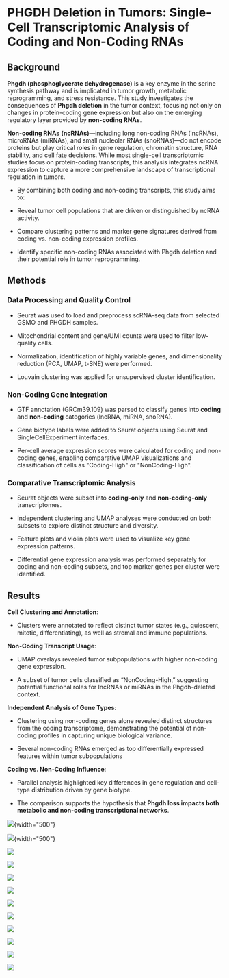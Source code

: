 # PHGDH Deletion in Tumors: Single-Cell Transcriptomic Analysis of Coding and Non-Coding RNAs

## Background

**Phgdh (phosphoglycerate dehydrogenase)** is a key enzyme in the serine synthesis pathway and is implicated in tumor growth, metabolic reprogramming, and stress resistance. This study investigates the consequences of **Phgdh deletion** in the tumor context, focusing not only on changes in protein-coding gene expression but also on the emerging regulatory layer provided by **non-coding RNAs**.

**Non-coding RNAs (ncRNAs)**—including long non-coding RNAs (lncRNAs), microRNAs (miRNAs), and small nucleolar RNAs (snoRNAs)—do not encode proteins but play critical roles in gene regulation, chromatin structure, RNA stability, and cell fate decisions. While most single-cell transcriptomic studies focus on protein-coding transcripts, this analysis integrates ncRNA expression to capture a more comprehensive landscape of transcriptional regulation in tumors.

-   By combining both coding and non-coding transcripts, this study aims to:

-   Reveal tumor cell populations that are driven or distinguished by ncRNA activity.

-   Compare clustering patterns and marker gene signatures derived from coding vs. non-coding expression profiles.

-   Identify specific non-coding RNAs associated with Phgdh deletion and their potential role in tumor reprogramming.

## Methods

### Data Processing and Quality Control

-   Seurat was used to load and preprocess scRNA-seq data from selected GSMO and PHGDH samples.

-   Mitochondrial content and gene/UMI counts were used to filter low-quality cells.

-   Normalization, identification of highly variable genes, and dimensionality reduction (PCA, UMAP, t-SNE) were performed.

-   Louvain clustering was applied for unsupervised cluster identification.

### Non-Coding Gene Integration

-   GTF annotation (GRCm39.109) was parsed to classify genes into **coding** and **non-coding** categories (lncRNA, miRNA, snoRNA).

-   Gene biotype labels were added to Seurat objects using Seurat and SingleCellExperiment interfaces.

-   Per-cell average expression scores were calculated for coding and non-coding genes, enabling comparative UMAP visualizations and classification of cells as "Coding-High" or "NonCoding-High".

### Comparative Transcriptomic Analysis

-   Seurat objects were subset into **coding-only** and **non-coding-only** transcriptomes.

-   Independent clustering and UMAP analyses were conducted on both subsets to explore distinct structure and diversity.

-   Feature plots and violin plots were used to visualize key gene expression patterns.

-   Differential gene expression analysis was performed separately for coding and non-coding subsets, and top marker genes per cluster were identified.

## Results

**Cell Clustering and Annotation**:

-   Clusters were annotated to reflect distinct tumor states (e.g., quiescent, mitotic, differentiating), as well as stromal and immune populations.

**Non-Coding Transcript Usage**:

-   UMAP overlays revealed tumor subpopulations with higher non-coding gene expression.

-   A subset of tumor cells classified as “NonCoding-High,” suggesting potential functional roles for lncRNAs or miRNAs in the Phgdh-deleted context.

**Independent Analysis of Gene Types**:

-   Clustering using non-coding genes alone revealed distinct structures from the coding transcriptome, demonstrating the potential of non-coding profiles in capturing unique biological variance.

-   Several non-coding RNAs emerged as top differentially expressed features within tumor subpopulations

**Coding vs. Non-Coding Influence**:

-   Parallel analysis highlighted key differences in gene regulation and cell-type distribution driven by gene biotype.

-   The comparison supports the hypothesis that **Phgdh loss impacts both metabolic and non-coding transcriptional networks**.

![](https://github.com/chingyaousf/PHGDH-Deletion-in-Tumors-Single-Cell-Transcriptomic-Analysis-of-Coding-and-Non-Coding-RNAs/blob/main/plots/phgdh/tsne_louvain_res_p3.png?raw=true){width="500"}

![](https://github.com/chingyaousf/PHGDH-Deletion-in-Tumors-Single-Cell-Transcriptomic-Analysis-of-Coding-and-Non-Coding-RNAs/blob/main/plots/phgdh/umap_louvain_res_p3.png?raw=true){width="500"}

![](https://github.com/chingyaousf/PHGDH-Deletion-in-Tumors-Single-Cell-Transcriptomic-Analysis-of-Coding-and-Non-Coding-RNAs/blob/main/plots/phgdh/seurat_obj_mouse_with_gene_type_03_violin_exp2.png?raw=true)

![](https://github.com/chingyaousf/PHGDH-Deletion-in-Tumors-Single-Cell-Transcriptomic-Analysis-of-Coding-and-Non-Coding-RNAs/blob/main/plots/phgdh/seurat_obj_mouse_with_gene_type_03_feature_exp.png?raw=true)

![](https://github.com/chingyaousf/PHGDH-Deletion-in-Tumors-Single-Cell-Transcriptomic-Analysis-of-Coding-and-Non-Coding-RNAs/blob/main/plots/phgdh/umap_coding_vs_noncoding_subset.png?raw=true)

![](https://github.com/chingyaousf/PHGDH-Deletion-in-Tumors-Single-Cell-Transcriptomic-Analysis-of-Coding-and-Non-Coding-RNAs/blob/main/plots/phgdh/umap_coding_vs_noncoding_overlay.png?raw=true)

![](https://github.com/chingyaousf/PHGDH-Deletion-in-Tumors-Single-Cell-Transcriptomic-Analysis-of-Coding-and-Non-Coding-RNAs/blob/main/plots/phgdh/feature_plot_coding_vs_noncoding_02.png?raw=true)

![](https://github.com/chingyaousf/PHGDH-Deletion-in-Tumors-Single-Cell-Transcriptomic-Analysis-of-Coding-and-Non-Coding-RNAs/blob/main/plots/phgdh/var_features.png?raw=true)

![](https://github.com/chingyaousf/PHGDH-Deletion-in-Tumors-Single-Cell-Transcriptomic-Analysis-of-Coding-and-Non-Coding-RNAs/blob/main/plots/phgdh/var_features_noncoding.png?raw=true)

![](https://github.com/chingyaousf/PHGDH-Deletion-in-Tumors-Single-Cell-Transcriptomic-Analysis-of-Coding-and-Non-Coding-RNAs/blob/main/plots/phgdh/seurat_obj_mouse_with_gene_type_03_dotplot_top5.png?raw=true)

![](https://github.com/chingyaousf/PHGDH-Deletion-in-Tumors-Single-Cell-Transcriptomic-Analysis-of-Coding-and-Non-Coding-RNAs/blob/main/plots/phgdh/dotplot_top5_coding.png?raw=true)

![](https://github.com/chingyaousf/PHGDH-Deletion-in-Tumors-Single-Cell-Transcriptomic-Analysis-of-Coding-and-Non-Coding-RNAs/blob/main/plots/phgdh/dotplot_top5_noncoding.png?raw=true)
